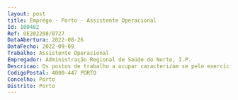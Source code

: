 ```yaml
--- 
layout: post
title: Emprego - Porto - Assistente Operacional
Id: 100482
Ref: OE202208/0727
DataAbertura: 2022-08-26
DataFecho: 2022-09-09
Trabalho: Assistente Operacional
Empregador: Administração Regional de Saúde do Norte, I.P.
Descricao: Os postos de trabalho a ocupar caracterizam se pelo exercício de funções correspondentes à carreira de assistente operacional, tais como funções de natureza executiva e de caráter manual ou mecânico, enquadradas em diretivas gerais bem definidas e com graus de complexidade variável  execução de funções de apoio elementares, indispensáveis ao funcionamento dos órgãos e serviços, podendo comportar esforço físico e a responsabilidade pelos equipamentos sob sua guarda e pela sua correta utilização, procedendo, quando necessário, à manutenção e reparação dos mesmos.
CodigoPostal: 4000-447 PORTO
Concelho: Porto
Distrito: Porto
--- 
```


